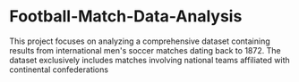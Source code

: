 # Football-Match-Data-Analysis
This project focuses on analyzing a comprehensive dataset containing results from international men's soccer matches dating back to 1872. The dataset exclusively includes matches involving national teams affiliated with continental confederations
